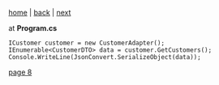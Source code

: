 [home](./page01.md) | [back](./page06.md) | [next](./page08.md)

at **Program.cs**


```
ICustomer customer = new CustomerAdapter();
IEnumerable<CustomerDTO> data = customer.GetCustomers();
Console.WriteLine(JsonConvert.SerializeObject(data));
```

[page 8](./page08.md)
